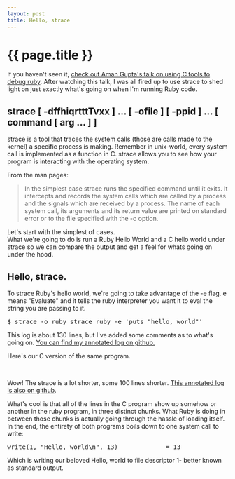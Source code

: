 ```yaml
---
layout: post
title: Hello, strace
---
```


{{ page.title }}
================

If you haven't seen it, [check out Aman Gupta's talk on using C tools to debug ruby](http://vimeo.com/12748731).
After watching this talk, I was all fired up to use strace to 
shed light on just exactly what's going on when I'm running Ruby code.

## strace [ -dffhiqrtttTvxx ]  ...  [ -ofile ] [ -ppid ] ... [ command [ arg ...  ] ]
strace is a tool that traces the system calls (those are calls made to the kernel)
a specific process is making.  Remember in unix-world, every system call is implemented
as a function in C.  strace allows you to see how your program is interacting
with the operating system.

From the man pages:
<blockquote>
In the simplest case strace runs the specified command until it exits.  
It intercepts and records the system calls which are called by a process 
and the signals  which  are  received  by a process.  The name of each system 
call, its arguments and its return value are printed on standard error or to the file
specified with the -o option.  
</blockquote>

Let's start with the simplest of cases.  
What we're going to do is run a Ruby Hello World and a C hello world under strace
so we can compare the output and get a feel for whats going on under the hood.

## Hello, strace.

To strace Ruby's hello world, we're going to take advantage of the -e flag.  e means
"Evaluate" and it tells the ruby interpreter you want it to eval the string you are
passing to it.
<pre>
$ strace -o ruby_strace ruby -e 'puts "hello, world"' 
</pre>

This log is about 130 lines, but I've added some comments 
as to what's going on. [You can find my annotated log on github.](http://github.com/csquared/mojombo.github.com/blob/master/_posts/strace/ruby_strace.log)

Here's our C version of the same program.
<pre>

</pre>

Wow!  The strace is a lot shorter, some 100 lines shorter.
[This annotated log is also on github](http://github.com/csquared/mojombo.github.com/blob/master/_posts/strace/c_strace.log).

What's cool is that all of the lines in the C program show up somehow or another in the ruby program, in three distinct chunks.
What Ruby is doing in between those chunks is actually going through the hassle of loading itself.  In the end, the entirety
of both programs boils down to one system call to write:

<pre>
write(1, "Hello, world\n", 13)             = 13  
</pre>

Which is writing our beloved Hello, world to file descriptor 1- better known as standard output.

